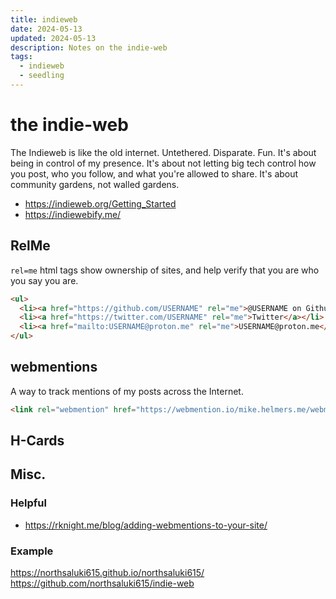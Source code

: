 ```yaml
---
title: indieweb
date: 2024-05-13
updated: 2024-05-13
description: Notes on the indie-web
tags:
  - indieweb
  - seedling
---
```

# the indie-web
The Indieweb is like the old internet. Untethered. Disparate. Fun. It's about being in control of my presence. It's about not letting big tech control how you post, who you follow, and what you're allowed to share. It's about community gardens, not walled gardens.

- https://indieweb.org/Getting_Started
- https://indiewebify.me/

## RelMe

`rel=me` html tags show ownership of sites, and help verify that you are who you say you are.


```html
<ul>
  <li><a href="https://github.com/USERNAME" rel="me">@USERNAME on Github</a></li>
  <li><a href="https://twitter.com/USERNAME" rel="me">Twitter</a></li>
  <li><a href="mailto:USERNAME@proton.me" rel="me">USERNAME@proton.me</a></li>
</ul>
```

## webmentions

A way to track mentions of my posts across the Internet. 

```html
<link rel="webmention" href="https://webmention.io/mike.helmers.me/webmention" />
```

## H-Cards

## Misc.
### Helpful
- https://rknight.me/blog/adding-webmentions-to-your-site/

### Example
https://northsaluki615.github.io/northsaluki615/
https://github.com/northsaluki615/indie-web

